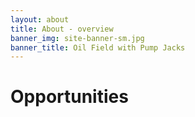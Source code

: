 ```yaml
---
layout: about
title: About - overview
banner_img: site-banner-sm.jpg
banner_title: Oil Field with Pump Jacks
---
```


# Opportunities